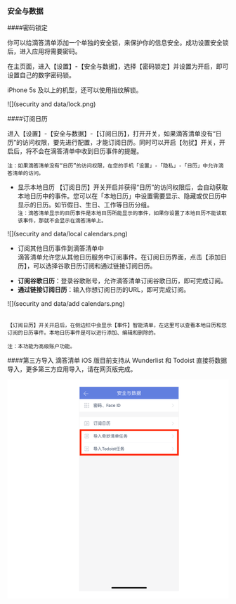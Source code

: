 ### 安全与数据

####密码锁定

你可以给滴答清单添加一个单独的安全锁，来保护你的信息安全。成功设置安全锁后，进入应用将需要密码。

在主页面，进入【设置】-【安全与数据】，选择【密码锁定】并设置为开启，即可设置自己的数字密码锁。

iPhone 5s 及以上的机型，还可以使用指纹解锁。

![](security and data/lock.png)

####订阅日历

进入【设置】-【安全与数据】-【订阅日历】，打开开关，如果滴答清单没有“日历”的访问权限，要先进行配置，才能订阅日历。同时可以开启【勿扰】开关，开启后，将不会在滴答清单中收到日历事件的提醒。

`注：如果滴答清单没有“日历”的访问权限，在您的手机「设置」-「隐私」-「日历」中允许滴答清单的访问。`

* 显示本地日历
【订阅日历】开关开启并获得“日历”的访问权限后，会自动获取本地日历中的事件。您可以在「本地日历」中设置需要显示、隐藏或仅日历中显示的日历。如节假日、生日、工作等日历分组。
<br >`注：滴答清单显示的日历事件是本地日历所能显示的事件，如果你设置了本地日历不能读取该事件，那就不会显示在滴答清单上。`

![](security and data/local calendars.png)

* 订阅其他日历事件到滴答清单中
<br>滴答清单允许您从其他日历服务中订阅事件。在订阅日历界面，点击【添加日历】，可以选择谷歌日历订阅和通过链接订阅日历。
 - **订阅谷歌日历**：登录谷歌账号，允许滴答清单订阅谷歌日历，即可完成订阅。
 - **通过链接订阅日历**：输入你想订阅日历的URL，即可完成订阅。

![](security and data/add calendars.png)

<br>`【订阅日历】开关开启后，在侧边栏中会显示【事件】智能清单，在这里可以查看本地日历和您订阅的日历事件。本地日历事件是可以进行添加、编辑和删除的。`

`注：本功能为高级账户功能。`


####第三方导入
滴答清单 iOS 版目前支持从 Wunderlist 和 Todoist 直接将数据导入，更多第三方应用导入，请在网页版完成。

![iostodoistimport](../win/iostodoistimport.png)

